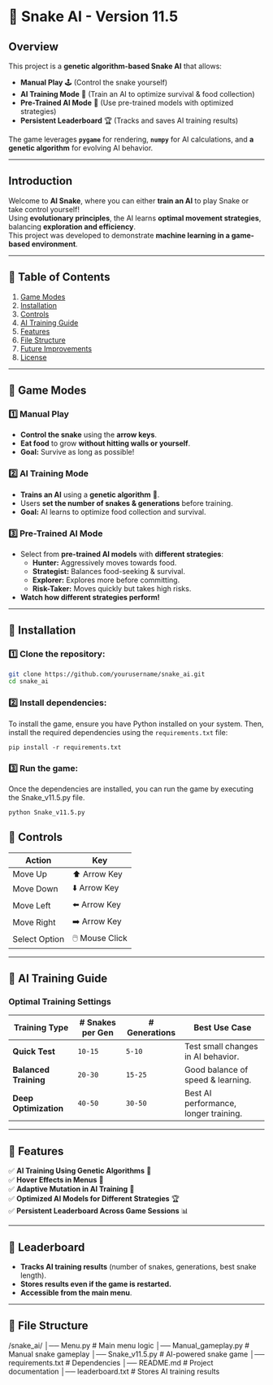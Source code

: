 # 🐍 Snake AI - Version 11.5

## Overview
This project is a **genetic algorithm-based Snake AI** that allows:
- **Manual Play** 🕹️ (Control the snake yourself)
- **AI Training Mode** 🤖 (Train an AI to optimize survival & food collection)
- **Pre-Trained AI Mode** 🧠 (Use pre-trained models with optimized strategies)
- **Persistent Leaderboard** 🏆 (Tracks and saves AI training results)

The game leverages **`pygame`** for rendering, **`numpy`** for AI calculations, and **a genetic algorithm** for evolving AI behavior.

---

## **Introduction**
Welcome to **AI Snake**, where you can either **train an AI** to play Snake or take control yourself!  
Using **evolutionary principles**, the AI learns **optimal movement strategies**, balancing **exploration and efficiency**.  
This project was developed to demonstrate **machine learning in a game-based environment**.

---

## **📌 Table of Contents**
1. [Game Modes](#game-modes)  
2. [Installation](#installation)  
3. [Controls](#controls)  
4. [AI Training Guide](#ai-training-guide)  
5. [Features](#features)  
6. [File Structure](#file-structure)  
7. [Future Improvements](#future-improvements)  
8. [License](#license)  

---

## **📌 Game Modes**
### 1️⃣ Manual Play
- **Control the snake** using the **arrow keys**.
- **Eat food** to grow **without hitting walls or yourself**.
- **Goal:** Survive as long as possible!

### 2️⃣ AI Training Mode
- **Trains an AI** using a **genetic algorithm** 🧬.
- Users **set the number of snakes & generations** before training.
- **Goal:** AI learns to optimize food collection and survival.

### 3️⃣ Pre-Trained AI Mode
- Select from **pre-trained AI models** with **different strategies**:
  - **Hunter:** Aggressively moves towards food.
  - **Strategist:** Balances food-seeking & survival.
  - **Explorer:** Explores more before committing.
  - **Risk-Taker:** Moves quickly but takes high risks.
- **Watch how different strategies perform!**

---

## **📌 Installation**
### 1️⃣ **Clone the repository**:
   ```bash
   git clone https://github.com/yourusername/snake_ai.git
   cd snake_ai
```

### 2️⃣ Install dependencies:
To install the game, ensure you have Python installed on your system. Then, install the required dependencies using the `requirements.txt` file:

`pip install -r requirements.txt`

### 3️⃣ Run the game:
Once the dependencies are installed, you can run the game by executing the Snake_v11.5.py file.

`python Snake_v11.5.py`

## 📌 Controls

| **Action**      | **Key**        |
|---------------|--------------|
| Move Up       | ⬆️ Arrow Key  |
| Move Down     | ⬇️ Arrow Key  |
| Move Left     | ⬅️ Arrow Key  |
| Move Right    | ➡️ Arrow Key  |
| Select Option | 🖱️ Mouse Click |

---

## 📌 AI Training Guide

### **Optimal Training Settings**

| **Training Type**    | **# Snakes per Gen** | **# Generations** | **Best Use Case**                |
|--------------------|-----------------|---------------|-------------------------------|
| **Quick Test**    | `10-15`          | `5-10`        | Test small changes in AI behavior. |
| **Balanced Training** | `20-30`      | `15-25`       | Good balance of speed & learning. |
| **Deep Optimization** | `40-50`      | `30-50`       | Best AI performance, longer training. |

---

## 📌 Features

✅ **AI Training Using Genetic Algorithms** 🧬  
✅ **Hover Effects in Menus** 🎨  
✅ **Adaptive Mutation in AI Training** 🤖  
✅ **Optimized AI Models for Different Strategies** 🏆  
✅ **Persistent Leaderboard Across Game Sessions** 📊  

---

## 📌 Leaderboard

- **Tracks AI training results** (number of snakes, generations, best snake length).  
- **Stores results even if the game is restarted.**  
- **Accessible from the main menu**.  

---

## 📌 File Structure
/snake_ai/
│── Menu.py                  # Main menu logic
│── Manual_gameplay.py        # Manual snake gameplay
│── Snake_v11.5.py            # AI-powered snake game
│── requirements.txt          # Dependencies
│── README.md                 # Project documentation
│── leaderboard.txt           # Stores AI training results

